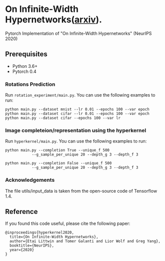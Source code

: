 # On Infinite-Width Hypernetworks([arxiv](https://arxiv.org/abs/2003.12193)).

Pytorch Implementation of "On Infinite-Width Hypernetworks" (NeurIPS 2020)

## Prerequisites
- Python 3.6+
- Pytorch 0.4

### Rotations Prediction
Run ```rotation_experiment/main.py```. You can use the following examples to run:
```
python main.py --dataset mnist --lr 0.01 --epochs 100 --var epoch
python main.py --dataset cifar --lr 0.01 --epochs 100 --var epoch
python main.py --dataset cifar --epochs 100 --var lr
```

### Image completeion/representation using the hyperkernel
Run ```hyperkernel/main.py```. You can use the following examples to run:
```
python main.py --completion True --unique_f 500 
            --g_sample_per_unique 20 --depth_g 3 --depth_f 3

python main.py --completion False --unique_f 500 
            --g_sample_per_unique 20 --depth_g 3 --depth_f 3
```


### Acknowledgements
The file utils/input_data is taken from the open-source code of Tensorflow 1.4.

## Reference
If you found this code useful, please cite the following paper:
```
@inproceedings{hyperkernel2020,
  title={On Infinite-Width Hypernetworks},
  author={Etai Littwin and Tomer Galanti and Lior Wolf and Greg Yang},
  booktitle={NeurIPS},
  year={2020}
}
```



